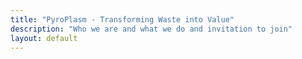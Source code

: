 ```yaml
---
title: "PyroPlasm - Transforming Waste into Value"
description: "Who we are and what we do and invitation to join"
layout: default
---
```

